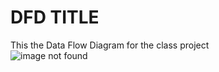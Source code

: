 # DFD TITLE
 This the Data Flow Diagram for the class project <br/>
![image not found](https://cloud.githubusercontent.com/assets/18035225/18145899/ca80f1ce-6f92-11e6-8bbb-ae37948130a7.PNG "Squirrel Mania")
